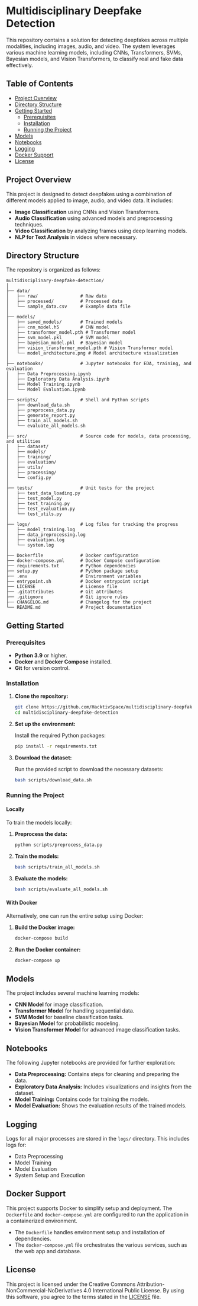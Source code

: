 # Multidisciplinary Deepfake Detection

This repository contains a solution for detecting deepfakes across multiple modalities, including images, audio, and video. The system leverages various machine learning models, including CNNs, Transformers, SVMs, Bayesian models, and Vision Transformers, to classify real and fake data effectively.

## Table of Contents

- [Project Overview](#project-overview)
- [Directory Structure](#directory-structure)
- [Getting Started](#getting-started)
  - [Prerequisites](#prerequisites)
  - [Installation](#installation)
  - [Running the Project](#running-the-project)
- [Models](#models)
- [Notebooks](#notebooks)
- [Logging](#logging)
- [Docker Support](#docker-support)
- [License](#license)

## Project Overview

This project is designed to detect deepfakes using a combination of different models applied to image, audio, and video data. It includes:
- **Image Classification** using CNNs and Vision Transformers.
- **Audio Classification** using advanced models and preprocessing techniques.
- **Video Classification** by analyzing frames using deep learning models.
- **NLP for Text Analysis** in videos where necessary.

## Directory Structure

The repository is organized as follows:

```
multidisciplinary-deepfake-detection/
│
├── data/
│   ├── raw/                # Raw data
│   ├── processed/          # Processed data
│   └── sample_data.csv     # Example data file
│
├── models/
│   ├── saved_models/       # Trained models
│   ├── cnn_model.h5        # CNN model
│   ├── transformer_model.pth # Transformer model
│   ├── svm_model.pkl       # SVM model
│   ├── bayesian_model.pkl  # Bayesian model
│   ├── vision_transformer_model.pth # Vision Transformer model
│   └── model_architecture.png # Model architecture visualization
│
├── notebooks/              # Jupyter notebooks for EDA, training, and evaluation
│   ├── Data Preprocessing.ipynb
│   ├── Exploratory Data Analysis.ipynb
│   ├── Model Training.ipynb
│   └── Model Evaluation.ipynb
│
├── scripts/                # Shell and Python scripts
│   ├── download_data.sh
│   ├── preprocess_data.py
│   ├── generate_report.py
│   ├── train_all_models.sh
│   └── evaluate_all_models.sh
│
├── src/                    # Source code for models, data processing, and utilities
│   ├── dataset/
│   ├── models/
│   ├── training/
│   ├── evaluation/
│   ├── utils/
│   ├── processing/
│   └── config.py
│
├── tests/                  # Unit tests for the project
│   ├── test_data_loading.py
│   ├── test_model.py
│   ├── test_training.py
│   ├── test_evaluation.py
│   └── test_utils.py
│
├── logs/                   # Log files for tracking the progress
│   ├── model_training.log
│   ├── data_preprocessing.log
│   ├── evaluation.log
│   └── system.log
│
├── Dockerfile              # Docker configuration
├── docker-compose.yml      # Docker Compose configuration
├── requirements.txt        # Python dependencies
├── setup.py                # Python package setup
├── .env                    # Environment variables
├── entrypoint.sh           # Docker entrypoint script
├── LICENSE                 # License file
├── .gitattributes          # Git attributes
├── .gitignore              # Git ignore rules
├── CHANGELOG.md            # Changelog for the project
└── README.md               # Project documentation
```

## Getting Started

### Prerequisites

- **Python 3.9** or higher.
- **Docker** and **Docker Compose** installed.
- **Git** for version control.

### Installation

1. **Clone the repository:**
    ```bash
    git clone https://github.com/HacktivSpace/multidisciplinary-deepfake-detection.git
    cd multidisciplinary-deepfake-detection
    ```

2. **Set up the environment:**

    Install the required Python packages:
    ```bash
    pip install -r requirements.txt
    ```

3. **Download the dataset:**

    Run the provided script to download the necessary datasets:
    ```bash
    bash scripts/download_data.sh
    ```

### Running the Project

#### Locally

To train the models locally:

1. **Preprocess the data:**
    ```bash
    python scripts/preprocess_data.py
    ```

2. **Train the models:**
    ```bash
    bash scripts/train_all_models.sh
    ```

3. **Evaluate the models:**
    ```bash
    bash scripts/evaluate_all_models.sh
    ```

#### With Docker

Alternatively, one can run the entire setup using Docker:

1. **Build the Docker image:**
    ```bash
    docker-compose build
    ```

2. **Run the Docker container:**
    ```bash
    docker-compose up
    ```

## Models

The project includes several machine learning models:

- **CNN Model** for image classification.
- **Transformer Model** for handling sequential data.
- **SVM Model** for baseline classification tasks.
- **Bayesian Model** for probabilistic modeling.
- **Vision Transformer Model** for advanced image classification tasks.

## Notebooks

The following Jupyter notebooks are provided for further exploration:

- **Data Preprocessing:** Contains steps for cleaning and preparing the data.
- **Exploratory Data Analysis:** Includes visualizations and insights from the dataset.
- **Model Training:** Contains code for training the models.
- **Model Evaluation:** Shows the evaluation results of the trained models.

## Logging

Logs for all major processes are stored in the `logs/` directory. This includes logs for:

- Data Preprocessing
- Model Training
- Model Evaluation
- System Setup and Execution

## Docker Support

This project supports Docker to simplify setup and deployment. The `Dockerfile` and `docker-compose.yml` are configured to run the application in a containerized environment.

- The `Dockerfile` handles environment setup and installation of dependencies.
- The `docker-compose.yml` file orchestrates the various services, such as the web app and database.

## License

This project is licensed under the Creative Commons Attribution-NonCommercial-NoDerivatives 4.0 International Public License. By using this software, you agree to the terms stated in the [LICENSE](LICENSE) file.
```
